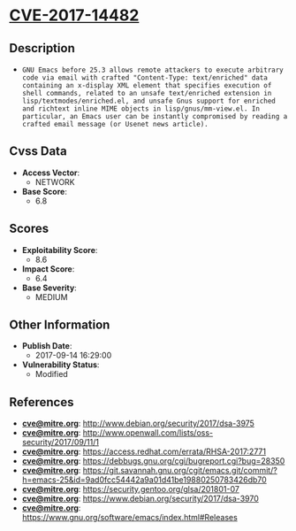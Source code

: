 
# [CVE-2017-14482](https://cve.mitre.org/cgi-bin/cvename.cgi?name=CVE-2017-14482)

## Description

- `GNU Emacs before 25.3 allows remote attackers to execute arbitrary code via email with crafted "Content-Type: text/enriched" data containing an x-display XML element that specifies execution of shell commands, related to an unsafe text/enriched extension in lisp/textmodes/enriched.el, and unsafe Gnus support for enriched and richtext inline MIME objects in lisp/gnus/mm-view.el. In particular, an Emacs user can be instantly compromised by reading a crafted email message (or Usenet news article).`

## Cvss Data

- **Access Vector**:
  - NETWORK
- **Base Score**:
  - 6.8

## Scores

- **Exploitability Score**:
  - 8.6
- **Impact Score**:
  - 6.4
- **Base Severity**:
  - MEDIUM

## Other Information

- **Publish Date**:
  - 2017-09-14 16:29:00
- **Vulnerability Status**:
  - Modified

## References

- **cve@mitre.org**: http://www.debian.org/security/2017/dsa-3975
- **cve@mitre.org**: http://www.openwall.com/lists/oss-security/2017/09/11/1
- **cve@mitre.org**: https://access.redhat.com/errata/RHSA-2017:2771
- **cve@mitre.org**: https://debbugs.gnu.org/cgi/bugreport.cgi?bug=28350
- **cve@mitre.org**: https://git.savannah.gnu.org/cgit/emacs.git/commit/?h=emacs-25&id=9ad0fcc54442a9a01d41be19880250783426db70
- **cve@mitre.org**: https://security.gentoo.org/glsa/201801-07
- **cve@mitre.org**: https://www.debian.org/security/2017/dsa-3970
- **cve@mitre.org**: https://www.gnu.org/software/emacs/index.html#Releases
